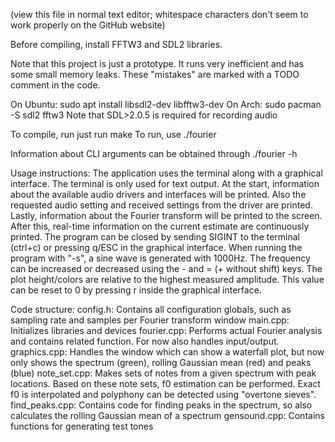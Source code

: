 (view this file in normal text editor; whitespace characters don't seem to work properly on the GitHub website)

Before compiling, install FFTW3 and SDL2 libraries.

Note that this project is just a prototype. It runs very inefficient and has some small memory leaks. These "mistakes" are marked with a TODO comment in the code.

On Ubuntu:
    sudo apt install libsdl2-dev libfftw3-dev
On Arch:
    sudo pacman -S sdl2 fftw3
Note that SDL>2.0.5 is required for recording audio

To compile, run just run make
To run, use ./fourier

Information about CLI arguments can be obtained through ./fourier -h


Usage instructions:
The application uses the terminal along with a graphical interface.
The terminal is only used for text output. At the start, information about the available audio drivers and interfaces will be printed. Also the requested audio setting and received settings from the driver are printed. Lastly, information about the Fourier transform will be printed to the screen. After this, real-time information on the current estimate are continuously printed.
The program can be closed by sending SIGINT to the terminal (ctrl+c) or pressing q/ESC in the graphical interface.
When running the program with "-s", a sine wave is generated with 1000Hz. The frequency can be increased or decreased using the - and = (+ without shift) keys. The plot height/colors are relative to the highest measured amplitude. This value can be reset to 0 by pressing r inside the graphical interface.



Code structure:
    config.h: Contains all configuration globals, such as sampling rate and samples per Fourier transform window
    main.cpp: Initializes libraries and devices
    fourier.cpp: Performs actual Fourier analysis and contains related function. For now also handles input/output.
    graphics.cpp: Handles the window which can show a waterfall plot, but now only shows the spectrum (green), rolling Gaussian mean (red) and peaks (blue)
    note_set.cpp: Makes sets of notes from a given spectrum with peak locations. Based on these note sets, f0 estimation can be performed. Exact f0 is interpolated and polyphony can be detected using "overtone sieves".
    find_peaks.cpp: Contains code for finding peaks in the spectrum, so also calculates the rolling Gaussian mean of a spectrum
    gensound.cpp: Contains functions for generating test tones
